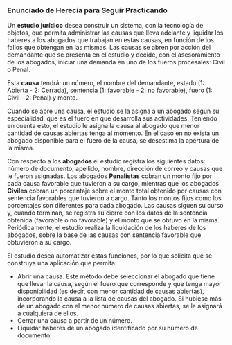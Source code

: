 ### Enunciado de Herecia para Seguir Practicando ###

Un **estudio jurídico** desea construir un sistema, con la tecnología de objetos, que permita administrar las
causas que lleva adelante y liquidar los haberes a los abogados que trabajan en estas causas, en función de
los fallos que obtengan en las mismas. Las causas se abren por acción del demandante que se presenta en el estudio y
decide, con el asesoramiento de los abogados, iniciar una demanda en uno de los fueros procesales: Civil o Penal.

Esta **causa** tendrá: un número, el nombre del demandante, estado (1: Abierta - 2: Cerrada), sentencia (1:
favorable - 2: no favorable), fuero (1: Civil - 2: Penal) y monto.

Cuando se abre una causa, el estudio se la asigna a un abogado según su especialidad, que es el
fuero en que desarrolla sus actividades. Teniendo en cuenta esto, el estudio le asigna la causa al
abogado que menor cantidad de causas abiertas tenga al momento. En el caso en no exista un
abogado disponible para el fuero de la causa, se desestima la apertura de la misma.

Con respecto a los **abogados** el estudio registra los siguientes datos: número de documento, apellido,
nombre, dirección de correo y causas que le fueron asignadas. Los abogados **Penalistas** cobran un
monto fijo por cada causa favorable que tuvieron a su cargo, mientras que los abogados **Civiles** cobran
un porcentaje sobre el monto total obtenido por causas con sentencia favorables que tuvieron a cargo. Tanto
los montos fijos como los porcentajes son diferentes para cada abogado.
Las causas siguen su curso y, cuando terminan, se registra su cierre con los datos de la sentencia
obtenida (favorable o no favorable) y el monto que se obtuvo en la misma. Periódicamente, el estudio realiza la 
liquidación de los haberes de los abogados, sobre la base de las causas con sentencia favorable que obtuvieron a 
su cargo.

El estudio desea automatizar estas funciones, por lo que solicita que se construya una aplicación que
permita:
 - Abrir una causa. Este método debe seleccionar el abogado que tiene que llevar la causa, según el fuero que 
corresponde y que tenga mayor disponibilidad (es decir, con menor cantidad de causas abiertas), incorporando la 
causa a la lista de causas del abogado. Si hubiese más de un abogado con el menor número de causas abiertas, 
se le asignará a cualquiera de ellos.
 - Cerrar una causa a partir de un número.
 - Liquidar haberes de un abogado identificado por su número de documento.